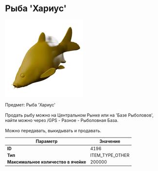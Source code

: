 # Рыба 'Хариус'

![Item Image](../img/4196.webp?raw=true)

Предмет: Рыба 'Хариус'<br><br>Продать рыбу можно на Центральном Рынке или на 'Базе Рыболовов', <br>найти можно через /GPS - Разное - Рыболовная База.<br><br>Можно передавать, выкидывать и продавать.


| Параметр | Значение |
|----------|----------|
| **ID** | 4196 |
| **Тип** | ITEM_TYPE_OTHER |
| **Максимальное количество в ячейке** | 200000 |

